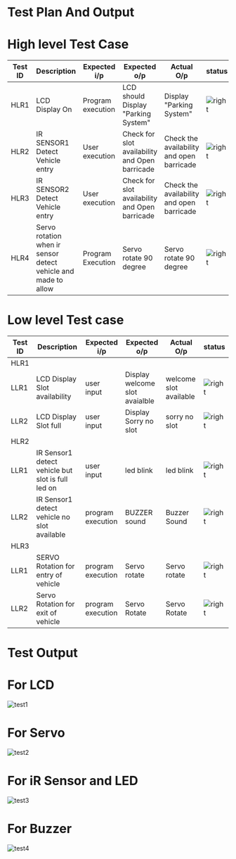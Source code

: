 # Test Plan And Output
# High level Test Case
|Test ID|Description|Expected i/p|Expected o/p|Actual O/p|status|
|---|----|---|---|---|---|
|HLR1|LCD Display On|Program execution|LCD should Display "Parking System"|Display "Parking System"|![right](https://user-images.githubusercontent.com/89115879/157066408-8fe0a8c7-4d1c-42c3-b2ac-ee2f14991684.PNG)|
|HLR2|IR SENSOR1 Detect Vehicle entry |User execution|Check for slot availability and Open barricade|Check the availability and open barricade|![right](https://user-images.githubusercontent.com/89115879/157066408-8fe0a8c7-4d1c-42c3-b2ac-ee2f14991684.PNG)|
|HLR3|IR SENSOR2 Detect Vehicle entry |User execution|Check for slot availability and Open barricade|Check the availability and open barricade|![right](https://user-images.githubusercontent.com/89115879/157066408-8fe0a8c7-4d1c-42c3-b2ac-ee2f14991684.PNG)|
|HLR4|Servo rotation when ir sensor detect vehicle and made to allow|Program Execution|Servo rotate 90 degree|Servo rotate 90 degree|![right](https://user-images.githubusercontent.com/89115879/157066408-8fe0a8c7-4d1c-42c3-b2ac-ee2f14991684.PNG)|


# Low level Test case
|Test ID|Description|Expected i/p|Expected o/p|Actual O/p|status|
|---|----|---|---|---|---|
|HLR1|
|LLR1|LCD Display Slot availability|user input|Display welcome slot avaialble|welcome slot available|![right](https://user-images.githubusercontent.com/89115879/157066408-8fe0a8c7-4d1c-42c3-b2ac-ee2f14991684.PNG)|
|LLR2|LCD Display Slot full|user input|Display Sorry no slot|sorry no slot|![right](https://user-images.githubusercontent.com/89115879/157066408-8fe0a8c7-4d1c-42c3-b2ac-ee2f14991684.PNG)|
|HLR2|
|LLR1|IR Sensor1 detect vehicle but slot is full led on|user input|led blink|led blink|![right](https://user-images.githubusercontent.com/89115879/157066408-8fe0a8c7-4d1c-42c3-b2ac-ee2f14991684.PNG)|
|LLR2|IR Sensor1 detect vehicle no slot available|program execution|BUZZER sound|Buzzer Sound|![right](https://user-images.githubusercontent.com/89115879/157066408-8fe0a8c7-4d1c-42c3-b2ac-ee2f14991684.PNG)|
|HLR3|
|LLR1| SERVO Rotation for entry of vehicle |program execution|Servo rotate|Servo rotate|![right](https://user-images.githubusercontent.com/89115879/157066408-8fe0a8c7-4d1c-42c3-b2ac-ee2f14991684.PNG)|
|LLR2|Servo Rotation for exit of vehicle|program execution|Servo Rotate|Servo Rotate|![right](https://user-images.githubusercontent.com/89115879/157066408-8fe0a8c7-4d1c-42c3-b2ac-ee2f14991684.PNG)|


# Test Output
# For LCD
![test1](https://user-images.githubusercontent.com/89115879/157079668-64c03963-b300-467d-a165-9ed4f74946a1.PNG)

# For Servo
![test2](https://user-images.githubusercontent.com/89115879/157079760-b64716e4-23a9-4c91-958a-03967a0eca78.PNG)
# For iR Sensor and LED
![test3](https://user-images.githubusercontent.com/89115879/157080258-56306e98-9620-42e0-9612-de21c1d2caa0.PNG)

# For Buzzer
![test4](https://user-images.githubusercontent.com/89115879/157080478-c0b273b4-e9b7-4f86-ac20-c26c82b812de.PNG)


